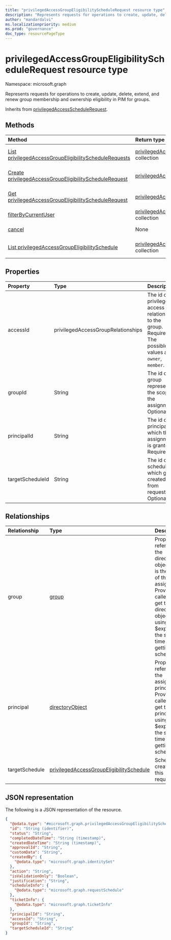 ```yaml
---
title: "privilegedAccessGroupEligibilityScheduleRequest resource type"
description: "Represents requests for operations to create, update, delete, extend, and renew group membership and ownership eligibility in PIM for groups."
author: "mandardalvi"
ms.localizationpriority: medium
ms.prod: "governance"
doc_type: resourcePageType
---
```


# privilegedAccessGroupEligibilityScheduleRequest resource type

Namespace: microsoft.graph

Represents requests for operations to create, update, delete, extend, and renew group membership and ownership eligibility in PIM for groups.

Inherits from [privilegedAccessScheduleRequest](../resources/privilegedaccessschedulerequest.md).

## Methods
|Method|Return type|Description|
|:---|:---|:---|
|[List privilegedAccessGroupEligibilityScheduleRequests](../api/privilegedaccessgroup-list-eligibilityschedulerequests.md)|[privilegedAccessGroupEligibilityScheduleRequest](../resources/privilegedaccessgroupeligibilityschedulerequest.md) collection|Get a list of the [privilegedAccessGroupEligibilityScheduleRequest](../resources/privilegedaccessgroupeligibilityschedulerequest.md) objects and their properties.|
|[Create privilegedAccessGroupEligibilityScheduleRequest](../api/privilegedaccessgroup-post-eligibilityschedulerequests.md)|[privilegedAccessGroupEligibilityScheduleRequest](../resources/privilegedaccessgroupeligibilityschedulerequest.md)|Create a new [privilegedAccessGroupEligibilityScheduleRequest](../resources/privilegedaccessgroupeligibilityschedulerequest.md) object.|
|[Get privilegedAccessGroupEligibilityScheduleRequest](../api/privilegedaccessgroupeligibilityschedulerequest-get.md)|[privilegedAccessGroupEligibilityScheduleRequest](../resources/privilegedaccessgroupeligibilityschedulerequest.md)|Read the properties and relationships of a [privilegedAccessGroupEligibilityScheduleRequest](../resources/privilegedaccessgroupeligibilityschedulerequest.md) object.|
|[filterByCurrentUser](../api/privilegedaccessgroupeligibilityschedulerequest-filterbycurrentuser.md)|[privilegedAccessGroupEligibilityScheduleRequest](../resources/privilegedaccessgroupeligibilityschedulerequest.md) collection|Return eligibility schedule requests for privileged access for calling principal.|
|[cancel](../api/privilegedaccessgroupeligibilityschedulerequest-cancel.md)|None|Cancel eligibility schedule requests for privileged access for calling principal.|
|[List privilegedAccessGroupEligibilitySchedule](../api/privilegedaccessgroup-list-eligibilityschedules.md)|[privilegedAccessGroupEligibilitySchedule](../resources/privilegedaccessgroupeligibilityschedule.md) collection|Get the privilegedAccessGroupEligibilitySchedule resources from the targetSchedule navigation property.|

## Properties
|Property|Type|Description|
|:---|:---|:---|
|accessId|privilegedAccessGroupRelationships|The id of privileged access relationship to the group. Required. The possible values are: `owner`, `member`.|
|groupId|String|The id of the group representing the scope of the assignment. Optional.|
|principalId|String|The id of the principal to which the assignment is granted. Required.|
|targetScheduleId|String|The id of schedule which gets created from request. Optional.|

## Relationships
|Relationship|Type|Description|
|:---|:---|:---|
|group|[group](../resources/group.md)|Property referencing the directory object that is the scope of the assignment. Provided so callers can get the directory object using $expand at the same time as getting the schedule.|
|principal|[directoryObject](../resources/directoryobject.md)|Property referencing the assigned principal. Provided so callers can get the principal using $expand at the same time as getting the schedule.|
|targetSchedule|[privilegedAccessGroupEligibilitySchedule](../resources/privilegedaccessgroupeligibilityschedule.md)|Schedule created by this request.|

## JSON representation
The following is a JSON representation of the resource.
<!-- {
  "blockType": "resource",
  "keyProperty": "id",
  "@odata.type": "microsoft.graph.privilegedAccessGroupEligibilityScheduleRequest",
  "baseType": "microsoft.graph.privilegedAccessScheduleRequest",
  "openType": false
}
-->
``` json
{
  "@odata.type": "#microsoft.graph.privilegedAccessGroupEligibilityScheduleRequest",
  "id": "String (identifier)",
  "status": "String",
  "completedDateTime": "String (timestamp)",
  "createdDateTime": "String (timestamp)",
  "approvalId": "String",
  "customData": "String",
  "createdBy": {
    "@odata.type": "microsoft.graph.identitySet"
  },
  "action": "String",
  "isValidationOnly": "Boolean",
  "justification": "String",
  "scheduleInfo": {
    "@odata.type": "microsoft.graph.requestSchedule"
  },
  "ticketInfo": {
    "@odata.type": "microsoft.graph.ticketInfo"
  },
  "principalId": "String",
  "accessId": "String",
  "groupId": "String",
  "targetScheduleId": "String"
}
```

